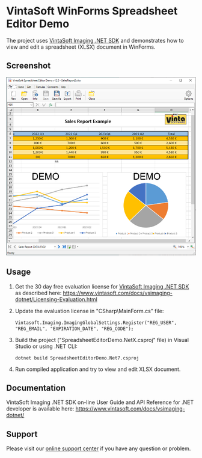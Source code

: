 # VintaSoft WinForms Spreadsheet Editor Demo

The project uses <a href="https://www.vintasoft.com/vsimaging-dotnet-index.html">VintaSoft Imaging .NET SDK</a> and demonstrates how to view and edit a spreadsheet (XLSX) document in WinForms.

## Screenshot
<img src="vintasoft-spreadsheet-editor-demo.png" alt="VintaSoft Spreadsheet Editor Demo">


## Usage
1. Get the 30 day free evaluation license for <a href="https://www.vintasoft.com/vsimaging-dotnet-index.html" target="_blank">VintaSoft Imaging .NET SDK</a> as described here: <a href="https://www.vintasoft.com/docs/vsimaging-dotnet/Licensing-Evaluation.html" target="_blank">https://www.vintasoft.com/docs/vsimaging-dotnet/Licensing-Evaluation.html</a>

2. Update the evaluation license in "CSharp\MainForm.cs" file:
   ```
   Vintasoft.Imaging.ImagingGlobalSettings.Register("REG_USER", "REG_EMAIL", "EXPIRATION_DATE", "REG_CODE");
   ```

3. Build the project ("SpreadsheetEditorDemo.NetX.csproj" file) in Visual Studio or using .NET CLI:
   ```
   dotnet build SpreadsheetEditorDemo.Net7.csproj
   ```

4. Run compiled application and try to view and edit XLSX document.


## Documentation
VintaSoft Imaging .NET SDK on-line User Guide and API Reference for .NET developer is available here: https://www.vintasoft.com/docs/vsimaging-dotnet/


## Support
Please visit our <a href="https://myaccount.vintasoft.com/">online support center</a> if you have any question or problem.
